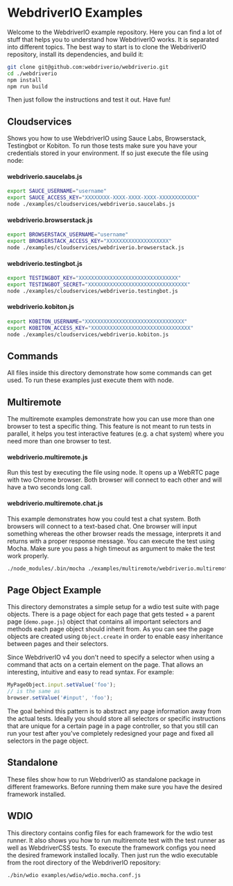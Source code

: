 WebdriverIO Examples
====================

Welcome to the WebdriverIO example repository. Here you can find a lot of stuff that helps you to understand
how WebdriverIO works. It is separated into different topics. The best way to start is to clone the WebdriverIO
repository, install its dependencies, and build it:

```sh
git clone git@github.com:webdriverio/webdriverio.git
cd ./webdriverio
npm install
npm run build
```

Then just follow the instructions and test it out. Have fun!

## Cloudservices

Shows you how to use WebdriverIO using Sauce Labs, Browserstack, Testingbot or Kobiton. To run those tests make sure
you have your credentials stored in your environment. If so just execute the file using node:

#### webdriverio.saucelabs.js

```sh
export SAUCE_USERNAME="username"
export SAUCE_ACCESS_KEY="XXXXXXXX-XXXX-XXXX-XXXX-XXXXXXXXXXXX"
node ./examples/cloudservices/webdriverio.saucelabs.js
```

#### webdriverio.browserstack.js

```sh
export BROWSERSTACK_USERNAME="username"
export BROWSERSTACK_ACCESS_KEY="XXXXXXXXXXXXXXXXXXXX"
node ./examples/cloudservices/webdriverio.browserstack.js
```

#### webdriverio.testingbot.js

```sh
export TESTINGBOT_KEY="XXXXXXXXXXXXXXXXXXXXXXXXXXXXXXXX"
export TESTINGBOT_SECRET="XXXXXXXXXXXXXXXXXXXXXXXXXXXXXXXX"
node ./examples/cloudservices/webdriverio.testingbot.js
```
#### webdriverio.kobiton.js
```sh
export KOBITON_USERNAME="XXXXXXXXXXXXXXXXXXXXXXXXXXXXXXXX"
export KOBITON_ACCESS_KEY="XXXXXXXXXXXXXXXXXXXXXXXXXXXXXXXX"
node ./examples/cloudservices/webdriverio.kobiton.js
```

## Commands

All files inside this directory demonstrate how some commands can get used. To run these examples just execute them with node.

## Multiremote

The multiremote examples demonstrate how you can use more than one browser to test a specific thing. This feature is not meant to run tests in parallel, it helps you test interactive features (e.g. a chat system) where you need more than one browser to test.

#### webdriverio.multiremote.js

Run this test by executing the file using node. It opens up a WebRTC page with two Chrome browser.
Both browser will connect to each other and will have a two seconds long call.

#### webdriverio.multiremote.chat.js

This example demonstrates how you could test a chat system. Both browsers will connect to a text-based chat. One browser will input something whereas the other browser reads the message, interprets it and returns with a proper response message. You can execute the test using Mocha. Make sure you pass a high timeout as argument to make the test work properly.

```sh
./node_modules/.bin/mocha ./examples/multiremote/webdriverio.multiremote.chat.js --timeout 9999999
```

## Page Object Example

This directory demonstrates a simple setup for a wdio test suite with page objects. There is a page object for each page that gets tested + a parent page (`demo.page.js`) object that contains all important selectors and methods each page object should inherit from. As you can see the page objects are created using `Object.create` in order to enable easy inheritance between pages and their selectors.

Since WebdriverIO v4 you don't need to specify a selector when using a command that acts on a certain element on the page. That allows an interesting, intuitive and easy to read syntax. For example:

```js
MyPageObject.input.setValue('foo');
// is the same as
browser.setValue('#input', 'foo');
```

The goal behind this pattern is to abstract any page information away from the actual tests. Ideally you should store all selectors or specific instructions that are unique for a certain page in a page controller, so that you still can run your test after you've completely redesigned your page and fixed all selectors in the page object.

## Standalone

These files show how to run WebdriverIO as standalone package in different frameworks. Before running them make sure you have the desired framework installed.

## WDIO

This directory contains config files for each framework for the wdio test runner. It also shows you how to run multiremote test with the test runner as well as WebdriverCSS tests. To execute the framework configs you need the desired framework installed locally. Then just run the wdio executable from the root directory of the WebdriverIO repository:

```sh
./bin/wdio examples/wdio/wdio.mocha.conf.js
```

